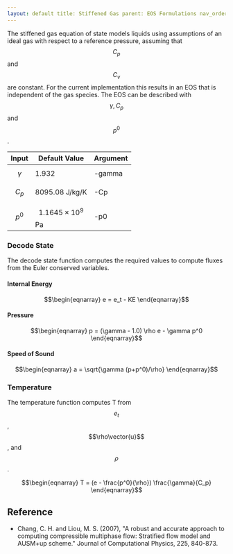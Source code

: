 ```yaml
---
layout: default title: Stiffened Gas parent: EOS Formulations nav_order: 2
---
```


The stiffened gas equation of state models liquids using assumptions of an ideal gas with respect to a reference
pressure, assuming that $$C_p$$ and $$C_v$$ are constant. For the current implementation this results in an EOS that is
independent of the gas species. The EOS can be described with $$\gamma, C_p$$ and $$p^0$$.

| Input     | Default Value             | Argument |
| ----------|---------------------------|----------|
| $$\gamma$$| 1.932                     | -gamma   |
| $$C_p$$   | 8095.08 J/kg/K            | -Cp      |
| $$p^0$$   | $$1.1645 \times 10^9$$ Pa | -p0      |

### Decode State

The decode state function computes the required values to compute fluxes from the Euler conserved variables.

#### Internal Energy

$$\begin{eqnarray} e = e_t - KE \end{eqnarray}$$

#### Pressure

$$\begin{eqnarray} p = (\gamma - 1.0) \rho e - \gamma p^0 \end{eqnarray}$$

#### Speed of Sound

$$\begin{eqnarray} a = \sqrt{\gamma (p+p^0)/\rho} \end{eqnarray}$$

### Temperature

The temperature function computes T from $$e_t$$, $$\rho\vector{u}$$, and $$\rho$$.

$$\begin{eqnarray} T = (e - \frac{p^0}{\rho}) \frac{\gamma}{C_p} \end{eqnarray}$$

## Reference

- Chang, C. H. and Liou, M. S. (2007), "A robust and accurate approach to computing compressible multiphase flow:
  Stratified flow model and AUSM+up scheme." Journal of Computational Physics, 225, 840-873.
